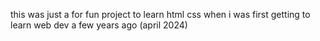 this was just a for fun project to learn html css when i was first getting to learn web dev a few years ago (april 2024)
